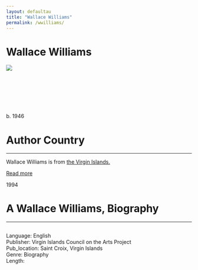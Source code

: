```yaml
---
layout: defaultau
title: "Wallace Williams"
permalink: /wwilliams/
---
```

<!-- partial:index.partial.html -->
<div class="content">
     <h1>Wallace Williams</h1>
    <div class="quote">
        <div><img src="https://stthomassource.com/wp-content/uploads/sites/2/2020/03/Wallace-Williams-534x462.jpg" class="logo"></div>
    </div>
    <div class="timeline">
        <div style="padding-bottom:100px;"></div>
        <div class="block">
             <div class="date right"><p class="right">b. 1946</p></div>
            <div class="dot"></div>
            <div class="left first">
            <div class="author_country">
                <h1>Author Country</h1><hr>
          <div class="aclocation">  <p>Wallace Williams is from <a href="{{ site.baseurl }}/64/">the Virgin Islands.</a></p></div>
              <div class="acreadmore">  <a href="https://en.wikipedia.org/wiki/Wallace_Williams" target="_blank">Read more</a></div>
            </div>
            </div>
        <div class="block">
            <div class="date left"><p class="left">1994</p></div>
            <div class="dot"></div>
            <div class="right hide">
                <h1>A Wallace Williams, Biography</h1><hr>
                <p><img src=""></p>
                <p>
	    Language: English<br/>
                Publisher: Virgin Islands Council on the Arts Project<br/>
                Pub_location: Saint Croix, Virgin Islands<br/>
                Genre: Biography<br/>
                Length: <br/>                   </p>
            </div>
        </div>
  <!-- partial -->
<script src='https://cdnjs.cloudflare.com/ajax/libs/jquery/3.1.1/jquery.min.js'></script><script  src="{{ site.baseurl }}/assets/js/authorscript.js"></script>